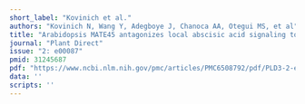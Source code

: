 ```yaml
---
short_label: "Kovinich et al."
authors: "Kovinich N, Wang Y, Adegboye J, Chanoca AA, Otegui MS, et al"
title: "Arabidopsis MATE45 antagonizes local abscisic acid signaling to mediate development and abiotic stress responses"
journal: "Plant Direct"
issue: "2: e00087"
pmid: 31245687
pdf: "https://www.ncbi.nlm.nih.gov/pmc/articles/PMC6508792/pdf/PLD3-2-e00087.pdf"
data: ''
scripts: ''
---
```

